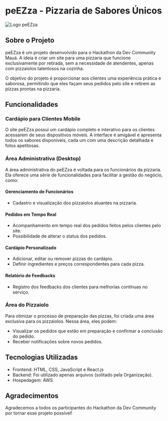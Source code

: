 # peEZza - Pizzaria de Sabores Únicos

![Logo peEZza](link_para_logo.png)

## Sobre o Projeto

peEZza é um projeto desenvolvido para o Hackathon da Dev Community Mauá. A ideia é criar um site para uma pizzaria que funcione exclusivamente por retirada, sem a necessidade de atendentes, apenas com pizzaiolos talentosos na cozinha.

O objetivo do projeto é proporcionar aos clientes uma experiência prática e saborosa, permitindo que eles façam seus pedidos pelo site e retirem as pizzas prontas na pizzaria.

## Funcionalidades

### Cardápio para Clientes Mobile

O site peEZza possui um cardápio completo e interativo para os clientes acessarem de seus dispositivos móveis. A interface é amigável e apresenta todos os sabores disponíveis, cada um com uma descrição detalhada e fotos apetitosas.

### Área Administrativa (Desktop)

A área administrativa do peEZza é voltada para os funcionários da pizzaria. Ela oferece uma série de funcionalidades para facilitar a gestão do negócio, como:

#### Gerenciamento de Funcionários

- Cadastro e visualização dos pizzaiolos atuantes na pizzaria.

#### Pedidos em Tempo Real

- Acompanhamento em tempo real dos pedidos feitos pelos clientes pelo site.
- Possibilidade de alterar o status dos pedidos.

#### Cardápio Personalizado

- Adicionar, editar ou remover pizzas do cardápio.
- Definir ingredientes e preços correspondentes para cada pizza.

#### Relatório de Feedbacks

- Registro dos feedbacks dos clientes para melhorias contínuas no serviço.

### Área do Pizzaiolo

Para otimizar o processo de preparação das pizzas, foi criada uma área exclusiva para os pizzaiolos. Nessa área, eles podem:

- Visualizar os pedidos que estão em preparação e confirmar a conclusão do pedido.
- Receber notificações sobre novos pedidos.

## Tecnologias Utilizadas

- Frontend: HTML, CSS, JavaScript e React.js
- Backend: Foi utilizado apenas arquivos (solitado pela Organização).
- Hospedagem: AWS

## Agradecimentos

Agradecemos a todos os participantes do Hackathon da Dev Community por tornar esse projeto possível!
